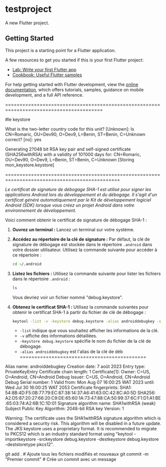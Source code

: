 # testproject

A new Flutter project.

## Getting Started

This project is a starting point for a Flutter application.

A few resources to get you started if this is your first Flutter project:

- [Lab: Write your first Flutter app](https://docs.flutter.dev/get-started/codelab)
- [Cookbook: Useful Flutter samples](https://docs.flutter.dev/cookbook)

For help getting started with Flutter development, view the
[online documentation](https://docs.flutter.dev/), which offers tutorials,
samples, guidance on mobile development, and a full API reference.

========================================================================================


#le keystore 

What is the two-letter country code for this unit?
  [Unknown]:
Is CN=Romaric, OU=Dev90, O=Dev9, L=Benin, ST=Benin, C=Unknown correct?
  [no]:  yes

Generating 2?048 bit RSA key pair and self-signed certificate (SHA256withRSA) with a validity of 10?000 days
        for: CN=Romaric, OU=Dev90, O=Dev9, L=Benin, ST=Benin, C=Unknown
[Storing mon_keystore.keystore]

==============================================================================================


*Le certificat de signature de débogage SHA-1 est utilisé pour signer les applications Android lors du développement et du débogage. Il s'agit d'un certificat généré automatiquement par le Kit de développement logiciel Android (SDK) lorsque vous créez un projet Android dans votre environnement de développement.*

Voici comment obtenir le certificat de signature de débogage SHA-1 :

1. **Ouvrez un terminal :** Lancez un terminal sur votre système.

2. **Accédez au répertoire de la clé de signature :** Par défaut, la clé de signature de débogage est stockée dans le répertoire `.android` dans votre dossier utilisateur. Utilisez la commande suivante pour accéder à ce répertoire :

   ```bash
   cd ~/.android
   ```

3. **Listez les fichiers :** Utilisez la commande suivante pour lister les fichiers dans le répertoire `.android` :

   ```bash
   ls
   ```

   Vous devriez voir un fichier nommé "debug.keystore".

4. **Obtenez le certificat SHA-1 :** Utilisez la commande suivantes pour obtenir le certificat SHA-1 à partir du fichier de clé de débogage :

   ```bash
   keytool -list -v -keystore debug.keystore -alias androiddebugkey -storepass android -keypass android
   ```

   - `-list` indique que vous souhaitez afficher les informations de la clé.
   - `-v` affiche des informations détaillées.
   - `-keystore debug.keystore` spécifie le nom du fichier de la clé de débogage.
   - `-alias androiddebugkey` est l'alias de la clé de déb
============================================

Alias name: androiddebugkey
Creation date: 7 août 2023
Entry type: PrivateKeyEntry
Certificate chain length: 1
Certificate[1]:
Owner: C=US, O=Android, CN=Android Debug
Issuer: C=US, O=Android, CN=Android Debug
Serial number: 1
Valid from: Mon Aug 07 16:00:25 WAT 2023 until: Wed Jul 30 16:00:25 WAT 2053
Certificate fingerprints:
         SHA1: 54:8B:4D:F5:0B:77:79:EC:87:38:14:37:A6:41:63:0C:42:8C:A0:5D
         SHA256: A2:D5:87:20:27:66:20:C9:DE:65:60:1A:73:47:88:CA:50:99:37:6C:F1:D1:A1:BE:65:03:74:A2:6B:1C:1D:01
Signature algorithm name: SHA1withRSA (weak)
Subject Public Key Algorithm: 2048-bit RSA key
Version: 1

Warning:
The certificate uses the SHA1withRSA signature algorithm which is considered a security risk. This algorithm will be disabled in a future update.
The JKS keystore uses a proprietary format. It is recommended to migrate to PKCS12 which is an industry standard format using "keytool -importkeystore -srckeystore debug.keystore -destkeystore debug.keystore -deststoretype pkcs12".



git add .  # Ajoute tous les fichiers modifiés et nouveaux
git commit -m "Premier commit"  # Crée un commit avec un message